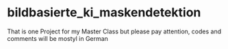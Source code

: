 # bildbasierte_ki_maskendetektion
That is one Project for my Master Class but please pay attention, codes and comments will be mostyl in German
